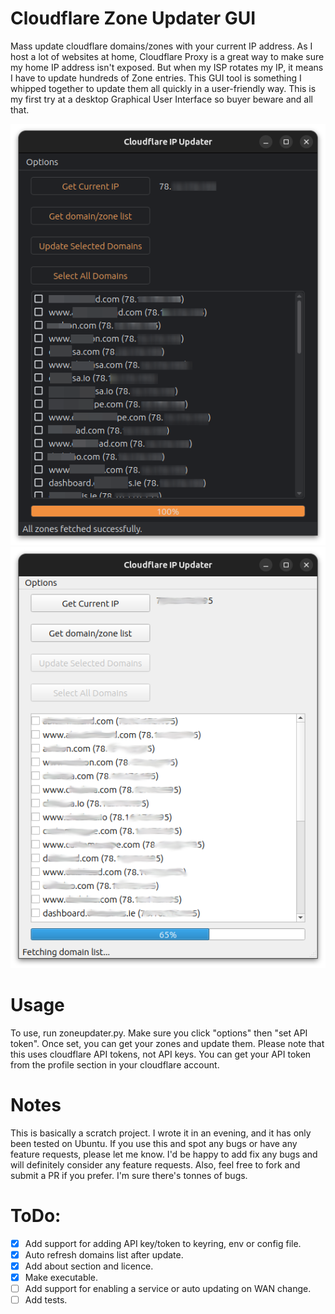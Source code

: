 # Cloudflare Zone Updater GUI
Mass update cloudflare domains/zones with your current IP address. 
As I host a lot of websites at home, Cloudflare Proxy is a great way to 
make sure my home IP address isn't exposed. But when my ISP rotates my IP, 
it means I have to update hundreds of Zone entries. This GUI tool is 
something I whipped together to update them all quickly in a user-friendly 
way. This is my first try at a desktop Graphical User Interface so buyer 
beware and all that. 

![demo2.png](demo2.png)![demo.png](demo.png)

# Usage
To use, run zoneupdater.py. Make sure you click "options" then "set API token".
Once set, you can get your zones and update them. Please note that this uses
cloudflare API tokens, not API keys. You can get your API token from the profile
section in your cloudflare account.

# Notes
This is basically a scratch project. I wrote it in an evening, and it has
only been tested on Ubuntu. If you use this and spot any bugs or have any 
feature requests, please let me know. I'd be happy to add fix any bugs and 
will definitely consider any feature requests. Also, feel free to fork and
submit a PR if you prefer. I'm sure there's tonnes of bugs.


# ToDo:
- [x] Add support for adding API key/token to keyring, env or config file.
- [x] Auto refresh domains list after update.
- [x] Add about section and licence.
- [x] Make executable.
- [ ] Add support for enabling a service or auto updating on WAN change.
- [ ] Add tests.
